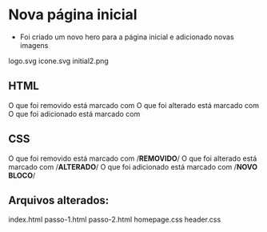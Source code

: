 # Nova página inicial

- Foi criado um novo hero para a página inicial e adicionado novas imagens

logo.svg
icone.svg
initial2.png


## HTML 

O que foi removido está marcado com <!-- REMOVIDO -->
O que foi alterado está marcado com <!-- ALTERADO -->
O que foi adicionado está marcado com <!-- NOVO BLOCO -->

## CSS

O que foi removido está marcado com /**REMOVIDO**/
O que foi alterado está marcado com /**ALTERADO**/
O que foi adicionado está marcado com /**NOVO BLOCO**/

## Arquivos alterados:

index.html
passo-1.html
passo-2.html
homepage.css
header.css
